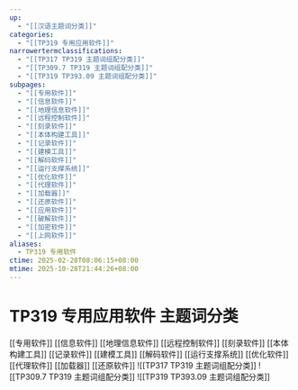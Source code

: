 ```yaml
---
up:
  - "[[汉语主题词分类]]"
categories:
  - "[[TP319 专用应用软件]]"
narrowertermclassifications:
  - "[[TP317 TP319 主题词组配分类]]"
  - "[[TP309.7 TP319 主题词组配分类]]"
  - "[[TP319 TP393.09 主题词组配分类]]"
subpages:
  - "[[专用软件]]"
  - "[[信息软件]]"
  - "[[地理信息软件]]"
  - "[[远程控制软件]]"
  - "[[刻录软件]]"
  - "[[本体构建工具]]"
  - "[[记录软件]]"
  - "[[建模工具]]"
  - "[[解码软件]]"
  - "[[运行支撑系统]]"
  - "[[优化软件]]"
  - "[[代理软件]]"
  - "[[加载器]]"
  - "[[还原软件]]"
  - "[[应用软件]]"
  - "[[破解软件]]"
  - "[[加密软件]]"
  - "[[上网软件]]"
aliases:
  - TP319 专用软件
ctime: 2025-02-28T08:06:15+08:00
mtime: 2025-10-28T21:44:26+08:00
---
```


# TP319 专用应用软件 主题词分类

[[专用软件]] [[信息软件]] [[地理信息软件]] [[远程控制软件]] [[刻录软件]] [[本体构建工具]] [[记录软件]] [[建模工具]] [[解码软件]] [[运行支撑系统]] [[优化软件]] [[代理软件]] [[加载器]] [[还原软件]] ![[TP317 TP319 主题词组配分类]] ![[TP309.7 TP319 主题词组配分类]] ![[TP319 TP393.09 主题词组配分类]]

